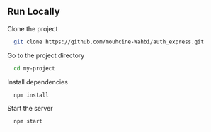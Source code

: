 ## Run Locally

Clone the project

```bash
  git clone https://github.com/mouhcine-Wahbi/auth_express.git
```

Go to the project directory

```bash
  cd my-project
```

Install dependencies

```bash
  npm install
```

Start the server

```bash
  npm start
```
